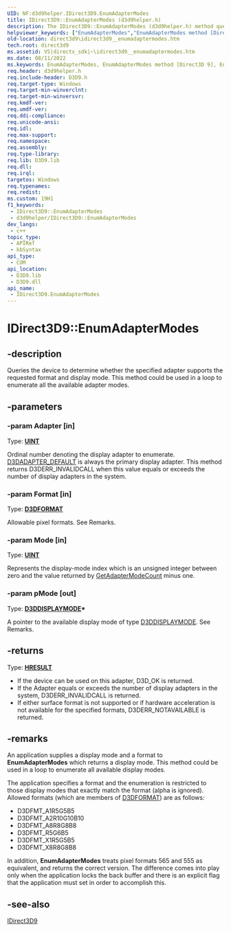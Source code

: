 ```yaml
---
UID: NF:d3d9helper.IDirect3D9.EnumAdapterModes
title: IDirect3D9::EnumAdapterModes (d3d9helper.h)
description: The IDirect3D9::EnumAdapterModes (d3d9helper.h) method queries the device to determine whether the specified adapter supports the requested format and display mode.
helpviewer_keywords: ["EnumAdapterModes","EnumAdapterModes method [Direct3D 9]","EnumAdapterModes method [Direct3D 9]","IDirect3D9 interface","IDirect3D9 interface [Direct3D 9]","EnumAdapterModes method","IDirect3D9.EnumAdapterModes","IDirect3D9::EnumAdapterModes","d3d9helper/IDirect3D9::EnumAdapterModes","dfe3f630-cfbd-1855-e8f0-abdadb49cfae","direct3d9.idirect3d9__enumadaptermodes"]
old-location: direct3d9\idirect3d9__enumadaptermodes.htm
tech.root: direct3d9
ms.assetid: VS|directx_sdk|~\idirect3d9__enumadaptermodes.htm
ms.date: 08/11/2022
ms.keywords: EnumAdapterModes, EnumAdapterModes method [Direct3D 9], EnumAdapterModes method [Direct3D 9],IDirect3D9 interface, IDirect3D9 interface [Direct3D 9],EnumAdapterModes method, IDirect3D9.EnumAdapterModes, IDirect3D9::EnumAdapterModes, d3d9helper/IDirect3D9::EnumAdapterModes, dfe3f630-cfbd-1855-e8f0-abdadb49cfae, direct3d9.idirect3d9__enumadaptermodes
req.header: d3d9helper.h
req.include-header: D3D9.h
req.target-type: Windows
req.target-min-winverclnt: 
req.target-min-winversvr: 
req.kmdf-ver: 
req.umdf-ver: 
req.ddi-compliance: 
req.unicode-ansi: 
req.idl: 
req.max-support: 
req.namespace: 
req.assembly: 
req.type-library: 
req.lib: D3D9.lib
req.dll: 
req.irql: 
targetos: Windows
req.typenames: 
req.redist: 
ms.custom: 19H1
f1_keywords:
 - IDirect3D9::EnumAdapterModes
 - d3d9helper/IDirect3D9::EnumAdapterModes
dev_langs:
 - c++
topic_type:
 - APIRef
 - kbSyntax
api_type:
 - COM
api_location:
 - D3D9.lib
 - D3D9.dll
api_name:
 - IDirect3D9.EnumAdapterModes
---
```


# IDirect3D9::EnumAdapterModes


## -description

Queries the device to determine whether the specified adapter supports the requested format and display mode. This method could be used in a loop to enumerate all the available adapter modes.

## -parameters

### -param Adapter [in]

Type: <b><a href="/windows/desktop/WinProg/windows-data-types">UINT</a></b>

Ordinal number denoting the display adapter to enumerate. <a href="/windows/desktop/direct3d9/d3dadapter-default">D3DADAPTER_DEFAULT</a> is always the primary display adapter. This method returns D3DERR_INVALIDCALL when this value equals or exceeds the number of display adapters in the system.

### -param Format [in]

Type: <b><a href="/windows/desktop/direct3d9/d3dformat">D3DFORMAT</a></b>

Allowable pixel formats. See Remarks.

### -param Mode [in]

Type: <b><a href="/windows/desktop/WinProg/windows-data-types">UINT</a></b>

Represents the display-mode index which is an unsigned integer between zero and the value returned by <a href="/windows/desktop/api/d3d9/nf-d3d9-idirect3d9-getadaptermodecount">GetAdapterModeCount</a> minus one.

### -param pMode [out]

Type: <b><a href="/windows/desktop/direct3d9/d3ddisplaymode">D3DDISPLAYMODE</a>*</b>

A pointer to the available display mode of type <a href="/windows/desktop/direct3d9/d3ddisplaymode">D3DDISPLAYMODE</a>. See Remarks.

## -returns

Type: <b><a href="/windows/win32/com/structure-of-com-error-codes">HRESULT</a></b>

<ul>
<li>If the device can be used on this adapter, D3D_OK is returned.</li>
<li>If the Adapter equals or exceeds the number of display adapters in the system, D3DERR_INVALIDCALL is returned.</li>
<li>If either surface format is not supported or if hardware acceleration is not available for the specified formats, D3DERR_NOTAVAILABLE is returned.</li>
</ul>

## -remarks

An application supplies a display mode and a format to <b>EnumAdapterModes</b> which returns a display mode. This method could be used in a loop to enumerate all available display modes.

The application specifies a format and the enumeration is restricted to those display modes that exactly match the format (alpha is ignored). Allowed formats (which are members of <a href="/windows/desktop/direct3d9/d3dformat">D3DFORMAT</a>) are as follows:

<ul>
<li>D3DFMT_A1R5G5B5</li>
<li>D3DFMT_A2R10G10B10</li>
<li>D3DFMT_A8R8G8B8</li>
<li>D3DFMT_R5G6B5</li>
<li>D3DFMT_X1R5G5B5</li>
<li>D3DFMT_X8R8G8B8</li>
</ul>
In addition, <b>EnumAdapterModes</b> treats pixel formats 565 and 555 as equivalent, and returns the correct version. The difference comes into play only when the application locks the back buffer and there is an explicit flag that the application must set in order to accomplish this.

## -see-also

<a href="/windows/desktop/api/d3d9helper/nn-d3d9helper-idirect3d9">IDirect3D9</a>
